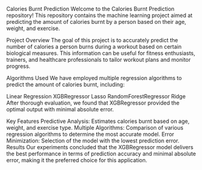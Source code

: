Calories Burnt Prediction
Welcome to the Calories Burnt Prediction repository! This repository contains the machine learning project aimed at predicting the amount of calories burnt by a person based on their age, weight, and exercise.

Project Overview
The goal of this project is to accurately predict the number of calories a person burns during a workout based on certain biological measures. This information can be useful for fitness enthusiasts, trainers, and healthcare professionals to tailor workout plans and monitor progress.

Algorithms Used
We have employed multiple regression algorithms to predict the amount of calories burnt, including:

Linear Regression
XGBRegressor
Lasso
RandomForestRegressor
Ridge
After thorough evaluation, we found that XGBRegressor provided the optimal output with minimal absolute error.

Key Features
Predictive Analysis: Estimates calories burnt based on age, weight, and exercise type.
Multiple Algorithms: Comparison of various regression algorithms to determine the most accurate model.
Error Minimization: Selection of the model with the lowest prediction error.
Results
Our experiments concluded that the XGBRegressor model delivers the best performance in terms of prediction accuracy and minimal absolute error, making it the preferred choice for this application.
